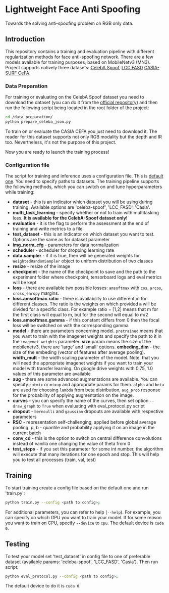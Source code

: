 # Lightweight Face Anti Spoofing
Towards the solving anti-spoofing problem on RGB only data.
## Introduction
This repository contains a training and evaluation pipeline with different regularization methods for face anti-spoofing network. There are a few models available for training purposes, based on MobileNetv3 (MN3). Project supports natively three datasets: [CelebA Spoof](https://github.com/Davidzhangyuanhan/CelebA-Spoof), [LCC FASD](https://csit.am/2019/proceedings/PRIP/PRIP3.pdf) [CASIA-SURF CeFA](https://arxiv.org/pdf/2003.05136.pdf).


### Data Preparation
For training or evaluating on the CelebA Spoof dataset you need to download the dataset (you can do it from the [official repository](https://github.com/Davidzhangyuanhan/CelebA-Spoof)) and then run the following script being located in the root folder of the project:
```bash
cd /data_preparation/
python prepare_celeba_json.py
```

To train on or evaluate the CASIA CEFA you just need to download it. The reader for this dataset supports not only RGB modality but the depth and IR too. Nevertheless, it's not the purpose of this project.


Now you are ready to launch the training process!

### Configuration file
The script for training and inference uses a configuration file. This is [default one](./configs/config.py). You need to specify paths to datasets. The training pipeline supports the following methods, which you can switch on and tune hyperparameters while training:
* **dataset** - this is an indicator which dataset you will be using during training. Available options are 'celeba-spoof', 'LCC_FASD', 'Casia'.
* **multi_task_learning** - specify whether or not to train with multitasking loss. **It is available for the CelebA-Spoof dataset only!**
* **evaluation** - it is the flag to perform the assessment at the end of training and write metrics to a file
* **test_dataset** - this is an indicator on which dataset you want to test. Options are the same as for dataset parameter
* **img_norm_cfg** - parameters for data normalization
* **scheduler** - scheduler for dropping learning rate
* **data.sampler** - if it is true, then will be generated weights for `WeightedRandomSampler` object to uniform distribution of two classes
* **resize** - resize of the image
* **checkpoint** - the name of the checkpoint to save and the path to the experiment folder where checkpoint, tensorboard logs and eval metrics will be kept
* **loss** - there are available two possible losses: `amsoftmax` with `cos`, `arcos`, `cross_enropy` margins.
* **loss.amsoftmax.ratio**  - there is availability to use different m for different classes. The ratio is the weights on which provided `m` will be divided for a specific class. For example ratio = [1,2] means that m for the first class will equal to m, but for the second will equal to m/2
* **loss.amsoftmax.gamma** - if this constant differs from 0 then the focal loss will be switched on with the corresponding gamma
* **model** - there are parameters concerning model. `pretrained` means that you want to train with the imagenet weights and specify the path to it in the `imagenet weights` parameter. **size** param means the size of the mobilenetv3, there are 'large' and 'small' options. **embeding_dim** - the size of the embeding (vector of features after average pooling). **width_mult** - the width scaling parameter of the model. Note, that you will need the appropriate imagenet weights if you want to train your model with transfer learning. On google drive weights with 0.75, 1.0 values of this parameter are available
* **aug** - there are some advanced augmentations are available. You can specify `cutmix` or `mixup` and appropriate params for them. `alpha` and `beta` are used for choosing `lambda` from beta distribution, `aug_prob` response for the probability of applying augmentation on the image.
* **curves** - you can specify the name of the curves, then set option `--draw_graph` to `True` when evaluating with eval_protocol.py script
* **dropout** - `bernoulli` and `gaussian` dropouts are available with respective parameters
* **RSC** - representation self-challenging, applied before global average pooling. p, b - quantile and probability applying it on an image in the current batch
* **conv_cd** - this is the option to switch on central difference convolutions instead of vanilla one changing the value of theta from 0
* **test_steps** - if you set this parameter for some int number, the algorithm will execute that many iterations for one epoch and stop. This will help you to test all processes (train, val, test)

## Training
To start training create a config file based on the default one and run 'train.py':
```bash
python train.py --config <path to config>;
```
For additional parameters, you can refer to help (`--help`). For example, you can specify on which GPU you want to train your model. If for some reason you want to train on CPU, specify `--device` to `cpu`. The default device is `cuda 0`.

## Testing
To test your model set 'test_dataset' in config file to one of preferable dataset (available params: 'celeba-spoof', 'LCC_FASD', 'Casia'). Then run script:
```bash
python eval_protocol.py --config <path to config>;
```
The default device to do it is `cuda 0`.